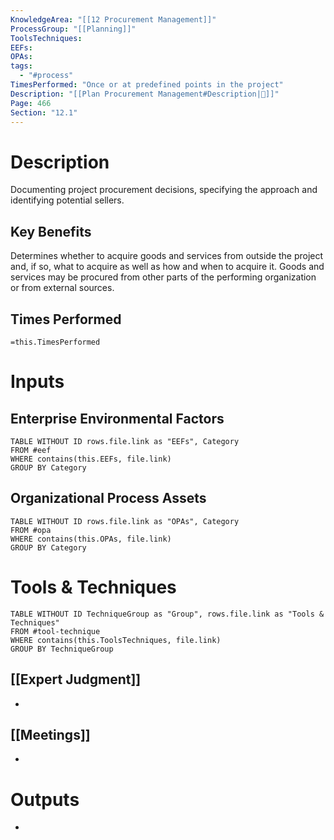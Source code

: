 ```yaml
---
KnowledgeArea: "[[12 Procurement Management]]"
ProcessGroup: "[[Planning]]"
ToolsTechniques:
EEFs:
OPAs:
tags:
  - "#process"
TimesPerformed: "Once or at predefined points in the project"
Description: "[[Plan Procurement Management#Description|📝]]"
Page: 466
Section: "12.1"
---
```

# Description
Documenting project procurement decisions, specifying the approach and identifying potential sellers.
## Key Benefits
Determines whether to acquire goods and services from outside the project and, if so, what to acquire as well as how and when to acquire it. Goods and services may be procured from other parts of the performing organization or from external sources.
## Times Performed
`=this.TimesPerformed`
# Inputs
## Enterprise Environmental Factors
```dataview
TABLE WITHOUT ID rows.file.link as "EEFs", Category
FROM #eef
WHERE contains(this.EEFs, file.link)
GROUP BY Category
```
## Organizational Process Assets
```dataview
TABLE WITHOUT ID rows.file.link as "OPAs", Category
FROM #opa
WHERE contains(this.OPAs, file.link)
GROUP BY Category
```
# Tools & Techniques
```dataview
TABLE WITHOUT ID TechniqueGroup as "Group", rows.file.link as "Tools & Techniques"
FROM #tool-technique
WHERE contains(this.ToolsTechniques, file.link)
GROUP BY TechniqueGroup
```
## [[Expert Judgment]]
- 
## [[Meetings]]
- 
# Outputs
- 